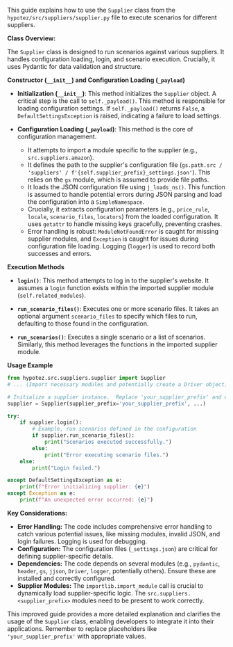 This guide explains how to use the `Supplier` class from the `hypotez/src/suppliers/supplier.py` file to execute scenarios for different suppliers.

**Class Overview:**

The `Supplier` class is designed to run scenarios against various suppliers. It handles configuration loading, login, and scenario execution.  Crucially, it uses Pydantic for data validation and structure.

**Constructor (`__init__`) and Configuration Loading (`_payload`)**

*   **Initialization (`__init__`)**: This method initializes the `Supplier` object.  A critical step is the call to `self._payload()`.  This method is responsible for loading configuration settings.  If `self._payload()` returns `False`, a `DefaultSettingsException` is raised, indicating a failure to load settings.

*   **Configuration Loading (`_payload`)**: This method is the core of configuration management.
    *   It attempts to import a module specific to the supplier (e.g., `src.suppliers.amazon`).
    *   It defines the path to the supplier's configuration file (`gs.path.src / 'suppliers' / f'{self.supplier_prefix}_settings.json'`). This relies on the `gs` module, which is assumed to provide file paths.
    *   It loads the JSON configuration file using `j_loads_ns()`.  This function is assumed to handle potential errors during JSON parsing and load the configuration into a `SimpleNamespace`.
    *   Crucially, it extracts configuration parameters (e.g., `price_rule`, `locale`, `scenario_files`, `locators`) from the loaded configuration.  It uses `getattr` to handle missing keys gracefully, preventing crashes.
    *   Error handling is robust:  `ModuleNotFoundError` is caught for missing supplier modules, and `Exception` is caught for issues during configuration file loading.  Logging (`logger`) is used to record both successes and errors.

**Execution Methods**

*   **`login()`**: This method attempts to log in to the supplier's website.  It assumes a `login` function exists within the imported supplier module (`self.related_modules`).

*   **`run_scenario_files()`**: Executes one or more scenario files.  It takes an optional argument `scenario_files` to specify which files to run, defaulting to those found in the configuration.

*   **`run_scenarios()`**: Executes a single scenario or a list of scenarios.  Similarly, this method leverages the functions in the imported supplier module.

**Usage Example**

```python
from hypotez.src.suppliers.supplier import Supplier
# ... (Import necessary modules and potentially create a Driver object)

# Initialize a supplier instance.  Replace 'your_supplier_prefix' and other values
supplier = Supplier(supplier_prefix='your_supplier_prefix', ...) 

try:
    if supplier.login():
        # Example, run scenarios defined in the configuration
        if supplier.run_scenario_files():
            print("Scenarios executed successfully.")
        else:
            print("Error executing scenario files.")
    else:
        print("Login failed.")

except DefaultSettingsException as e:
    print(f"Error initializing supplier: {e}")
except Exception as e:
    print(f"An unexpected error occurred: {e}")


```

**Key Considerations:**

*   **Error Handling:** The code includes comprehensive error handling to catch various potential issues, like missing modules, invalid JSON, and login failures. Logging is used for debugging.
*   **Configuration:** The configuration files (`_settings.json`) are critical for defining supplier-specific details.
*   **Dependencies:** The code depends on several modules (e.g., `pydantic`, `header`, `gs`, `jjson`, `Driver`, `logger`, potentially others).  Ensure these are installed and correctly configured.
*   **Supplier Modules:** The `importlib.import_module` call is crucial to dynamically load supplier-specific logic. The `src.suppliers.<supplier_prefix>` modules need to be present to work correctly.

This improved guide provides a more detailed explanation and clarifies the usage of the `Supplier` class, enabling developers to integrate it into their applications. Remember to replace placeholders like `'your_supplier_prefix'` with appropriate values.